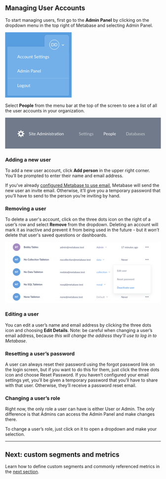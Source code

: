 ## Managing User Accounts

To start managing users, first go to the **Admin Panel** by clicking on the dropdown menu in the top right of Metabase and selecting Admin Panel.  

![Profile dropdown](images/ProfileDropdown.png)

Select **People** from the menu bar at the top of the screen to see a list of all the user accounts in your organization.

![Admin menu](images/AdminBar.png)

### Adding a new user
To add a new user account, click **Add person** in the upper right corner. You’ll be prompted to enter their name and email address.

If you’ve already [configured Metabase to use email](02-setting-up-email.md), Metabase will send the new user an invite email. Otherwise, it’ll give you a temporary password that you’ll have to send to the person you’re inviting by hand.

### Removing a user
To delete a user's account, click on the three dots icon on the right of a user’s row and select **Remove** from the dropdown. Deleting an account will mark it as inactive and prevent it from being used in the future - but it *won’t* delete that user's saved questions or dashboards.

![Remove a user](images/RemoveUser.png)

### Editing a user
You can edit a user’s name and email address by clicking the three dots icon and choosing **Edit Details**. Note: be careful when changing a user’s email address, because *this will change the address they’ll use to log in to Metabase*.

### Resetting a user’s password
A user can always reset their password using the forgot password link on the login screen, but if you want to do this for them, just click the three dots icon and choose Reset Password. If you haven’t configured your email settings yet, you’ll be given a temporary password that you’ll have to share with that user. Otherwise, they’ll receive a password reset email.

### Changing a user’s role
Right now, the only role a user can have is either User or Admin. The only difference is that Admins can access the Admin Panel and make changes there.

To change a user’s role, just click on it to open a dropdown and make your selection.

---
## Next: custom segments and metrics
Learn how to define custom segments and commonly referenced metrics in the [next section](05-segments-and-metrics.md).
